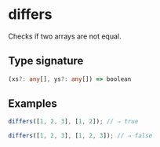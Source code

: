 # differs

Checks if two arrays are not equal.

## Type signature

<!-- prettier-ignore-start -->
```typescript
(xs?: any[], ys?: any[]) => boolean
```
<!-- prettier-ignore-end -->

## Examples

<!-- prettier-ignore-start -->
```javascript
differs([1, 2, 3], [1, 2]); // ⇒ true
```

```javascript
differs([1, 2, 3], [1, 2, 3]); // ⇒ false
```
<!-- prettier-ignore-end -->

